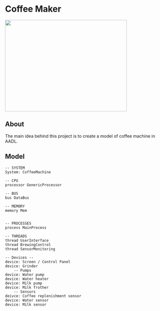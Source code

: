 # Coffee Maker
<img src="https://cdn.dribbble.com/users/1859102/screenshots/4809469/coffee-machine_1.gif" width="400" height="300">

## About 
The main idea behind this project is to create a model of coffee machine in AADL. 

## Model
```
-- SYSTEM
System: CoffeeMachine

-- CPU
processor GenericProcessor

-- BUS
bus DataBus

-- MEMORY
memory Mem


-- PROCESSES
process MainProcess

-- THREADS
thread UserInterface
thread BrewingControl
thread SensorMonitoring

-- Devices --
device: Screen / Control Panel
device: Grinder
    -- Pumps
device: Water pump
device: Water heater
device: Milk pump
device: Milk frother
    -- Sensors
deivce: Coffee replenishment sensor
device: Water sensor
device: Milk sensor

